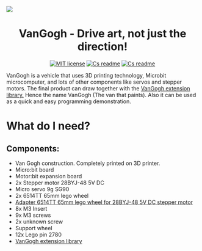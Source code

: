 <p><img src="https://github.com/pslib-cz/2022-p2a-mme-pppp-Pixelgon/blob/main/media/VanGogh.jpg"></p>
<h1 align="center">VanGogh - Drive art, not just the direction!</h1>
<p align="center">
<a href="https://github.com/pslib-cz/2022-p2a-mme-pppp-Pixelgon/blob/main/LICENSE"><img alt="MIT license" src="https://img.shields.io/badge/license-%20MIT%20license-red"></a>
<a href="https://github.com/pslib-cz/2022-p2a-mme-pppp-Pixelgon/blob/main/README.md"><img alt="Cs readme" src="https://img.shields.io/badge/lang-en-blue"></a>
<a href="https://github.com/pslib-cz/2022-p2a-mme-pppp-Pixelgon/blob/main/README.cs.md"><img alt="Cs readme" src="https://img.shields.io/badge/lang-cs-red"></a>
</p>

VanGogh is a vehicle that uses 3D printing technology, Microbit microcomputer, and lots of other components like servos and stepper motors. The final product can draw together with the <a href="https://github.com/Pixelgon/pxt-pixelgon-example">VanGogh extension library.</a> Hence the name VanGogh (The van that paints). Also it can be used as a quick and easy programming demonstration.

# What do I need?
## Components:
<ul>
  <li>Van Gogh construction. Completely printed on 3D printer.</li>
  <li>Micro:bit board</li>
  <li>Motor:bit expansion board</li>
  <li>2x Stepper motor 28BYJ-48 5V DC</li>
  <li>Micro servo 9g SG90</li>
  <li>2x 6514TT 65mm lego wheel</li>
  <li><a href="https://www.printables.com/cs/model/459596-connection-hub-for-28byj-48-stepper">Adapter 6514TT 65mm lego wheel for 28BYJ-48 5V DC stepper motor</a></li>
  <li>8x M3 Insert</li>
  <li>9x M3 screws</li>
  <li>2x unknown screw</li>
  <li>Support wheel</li>
  <li>12x Lego pin 2780</li>
  <li><a href="https://github.com/Pixelgon/pxt-pixelgon-example">VanGogh extension library</a></li>
</ul>